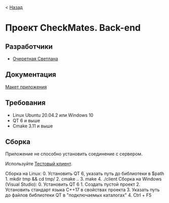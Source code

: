 < [Назад](https://github.com/Denactive/CheckMates#top)

# <a name="top"></a>Проект CheckMates. Back-end #
## Разработчики ##
- [Очеретная Светлана](https://github.com/Svetlanlka)

## Документация ##
[Макет приложения](https://drive.google.com/drive/folders/1I9MokbBB8PtqO_jTt9GI3MAKg7JIRCas)

## Требования ##
- Linux Ubuntu 20.04.2 или Windows 10
- QT 6 и выше
- Cmake 3.11 и выше

## Сборка ##
Приложение не способно установить соединение с сервером.

Используйте [Тестовый клиент](../server#test).

Сборка на Linux:
    0. Установить QT 6, указать путь до библиотеки в $path
    1. mkdir tmp && cd tmp/
    2. cmake ..
    3. make
    4. ./client
Сборка на Windows (Visual Studio):
    0. Установить QT 6
    1. Создать пустой проект
    2. Установить стандарт языка С++17 в свойствах проекта
    3. Указать путь до файлов библиотеки QT в "подключаемых каталогах"
    4. Ctrl + F5
